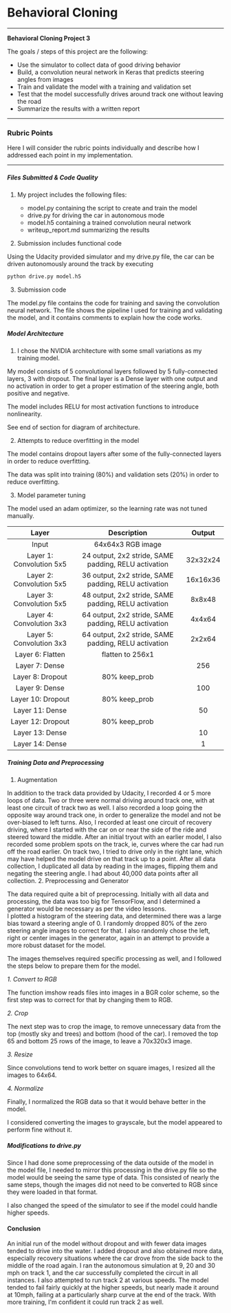 #  Behavioral Cloning


---

**Behavioral Cloning Project 3**

The goals / steps of this project are the following:
* Use the simulator to collect data of good driving behavior
* Build, a convolution neural network in Keras that predicts steering angles from images
* Train and validate the model with a training and validation set
* Test that the model successfully drives around track one without leaving the road
* Summarize the results with a written report


[//]: # (Image References)

[image1]: ./examples/placeholder.png "Model Visualization"
[image2]: ./examples/placeholder.png "Grayscaling"
[image3]: ./examples/placeholder_small.png "Recovery Image"
[image4]: ./examples/placeholder_small.png "Recovery Image"
[image5]: ./examples/placeholder_small.png "Recovery Image"
[image6]: ./examples/placeholder_small.png "Normal Image"
[image7]: ./examples/placeholder_small.png "Flipped Image"

---
### Rubric Points
Here I will consider the rubric points individually and describe how I addressed each point in my implementation.  

---
##### Files Submitted & Code Quality

1. My project includes the following files:

   * model.py containing the script to create and train the model
   * drive.py for driving the car in autonomous mode
   * model.h5 containing a trained convolution neural network
   * writeup_report.md summarizing the results

2. Submission includes functional code

 Using the Udacity provided simulator and my drive.py file, the car can be driven autonomously around the track by executing
```sh
python drive.py model.h5
```

3. Submission code

 The model.py file contains the code for training and saving the convolution neural network. The file shows the pipeline I used for training and validating the model, and it contains comments to explain how the code works.

##### Model Architecture

1. I chose the NVIDIA architecture with some small variations as my training model.

 My model consists of 5 convolutional layers followed by 5 fully-connected layers, 3 with dropout.  The final layer is a Dense layer with one output and no activation in order to get a proper estimation of the steering angle, both positive and negative.

 The model includes RELU for most activation functions to introduce nonlinearity.

 See end of section for diagram of architecture.

2. Attempts to reduce overfitting in the model

 The model contains dropout layers after some of the fully-connected layers in order to reduce overfitting.

 The data was split into training (80%) and validation sets (20%) in order to reduce overfitting.

3. Model parameter tuning

 The model used an adam optimizer, so the learning rate was not tuned manually.


| Layer         		|     Description	        					| Output |
|:---------------------:|:---------------------------------------------:|:--:|
| Input         		| 64x64x3 RGB image||
| Layer 1: Convolution 5x5| 24 output, 2x2 stride, SAME padding, RELU activation 	| 32x32x24|
| Layer 2: Convolution 5x5|	36 output, 2x2 stride, SAME padding, RELU activation| 16x16x36|
| Layer 3: Convolution 5x5| 48 output, 2x2 stride, SAME padding, RELU activation 	| 8x8x48|
| Layer 4: Convolution 3x3|	64 output, 2x2 stride, SAME padding, RELU activation| 4x4x64|
| Layer 5: Convolution 3x3| 64 output, 2x2 stride, SAME padding, RELU activation 	| 2x2x64|
| Layer 6: Flatten         			|flatten to 256x1| |
| Layer 7: Dense     	|  	| 256|
| Layer 8: Dropout			|80% keep_prob	| |
| Layer 9: Dense     	|  	|100|
| Layer 10: Dropout			|80% keep_prob	| |
| Layer 11: Dense     	|  	| 50|
| Layer 12: Dropout			|80% keep_prob	| |
| Layer 13: Dense     	| 	|10|
| Layer 14: Dense			|	| 1|

##### Training Data and Preprocessing
1. Augmentation

  In addition to the track data provided by Udacity, I recorded 4 or 5 more loops of data.  Two or three were normal driving around track one, with at least one circuit of track two as well.  I also recorded a loop going the opposite way around track one, in order to generalize the model and not be over-biased to left turns.  Also, I recorded at least one circuit of recovery driving, where I started with the car on or near the side of the ride and steered toward the middle.  After an initial tryout with an earlier model, I also recorded some problem spots on the track, ie, curves where the car had run off the road earlier.  On track two, I tried to drive only in the right lane, which may have helped the model drive on that track up to a point.  After all data collection, I duplicated all data by reading in the images, flipping them and negating the steering angle.  I had about 40,000 data points after all collection.
2. Preprocessing and Generator

 The data required quite a bit of preprocessing.  Initially with all data and processing, the data was too big for TensorFlow, and I determined a generator would be necessary as per the video lessons.  
 I plotted a histogram of the steering data, and determined there was a large bias toward a steering angle of 0.  I randomly dropped 80% of the zero steering angle images to correct for that.  I also randomly chose the left, right or center images in the generator, again in an attempt to provide a more robust dataset for the model.

 The images themselves required specific processing as well, and I followed the steps below to prepare them for the model.    

  *1. Convert to RGB*

 The function imshow reads files into images in a BGR color scheme, so the first step was to correct for that by changing them to RGB.

  *2. Crop*

  The next step was to crop the image, to remove unnecessary data from the top (mostly sky and trees) and bottom (hood of the car).  I removed the top 65 and bottom 25 rows of the image, to leave a 70x320x3 image.

  *3. Resize*

  Since convolutions tend to work better on square images, I resized all the images to 64x64.

  *4. Normalize*

  Finally, I normalized the RGB data so that it would behave better in the model.

  I considered converting the images to grayscale, but the model appeared to perform fine without it.

##### Modifications to drive.py
Since I had done some preprocessing of the data outside of the model in the model file, I needed to mirror this processing in the drive.py file so the model would be seeing the same type of data.  This consisted of nearly the same steps, though the images did not need to be converted to RGB since they were loaded in that format.

I also changed the speed of the simulator to see if the model could handle higher speeds.

#### Conclusion

An initial run of the model without dropout and with fewer data images tended to drive into the water.  I added dropout and also obtained more data, especially recovery situations where the car drove from the side back to the middle of the road again.  I ran the autonomous simulation at 9, 20 and 30 mph on track 1, and the car successfully completed the circuit in all instances.  I also attempted to run track 2 at various speeds.  The model tended to fail fairly quickly at the higher speeds, but nearly made it around at 10mph, failing at a particularly sharp curve at the end of the track.  With more training, I'm confident it could run track 2 as well.
